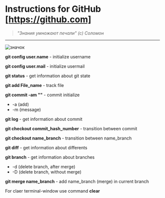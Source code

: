# Instructions for GitHub [https://github.com]


>*"Знания умножают печали" (с) Соломон*
* * * 
![значок](https://w7.pngwing.com/pngs/628/559/png-transparent-github-computer-icons-github-cdr-cat-like-mammal-carnivoran.png)

**git config user.name** - initialize username

**git config user.mail** - initialize usermail

**git status** - get information about git state

**git add File_name** - track file

**git 
commit -am ""** - commit initialize
* -a (add)
* -m (message)

**git log** - get information about commit

**git checkout commit_hash_number** - transition between commit

**git checkout name_branch** - transition between name_branch

**git diff** - get information about differents

**git branch** - get information about branches
* -d (delete branch, after merge)
* -D (delete branch, without merge)

**git merge name_branch** - add name_branch (merge) in current branch

For claer terminal-window use command **clear**